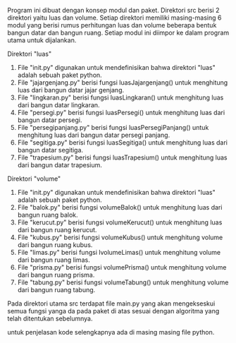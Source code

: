 Program ini dibuat dengan konsep modul dan paket. Direktori src berisi 2 direktori yaitu luas dan volume. Setiap direktori memiliki masing-masing 6 modul yang berisi rumus perhitungan luas dan volume beberapa bentuk bangun datar dan bangun ruang. Setiap modul ini diimpor ke dalam program utama untuk dijalankan.

Direktori "luas"
1. File "init.py" digunakan untuk mendefinisikan bahwa direktori "luas" adalah sebuah paket python.
2. File "jajargenjang.py" berisi fungsi luasJajargenjang() untuk menghitung luas dari bangun datar jajar genjang.
3. File "lingkaran.py" berisi fungsi luasLingkaran() untuk menghitung luas dari bangun datar lingkaran.
4. File "persegi.py" berisi fungsi luasPersegi() untuk menghitung luas dari bangun datar persegi.
5. File "persegipanjang.py" berisi fungsi luasPersegiPanjang() untuk menghitung luas dari bangun datar persegi panjang.
6. File "segitiga.py" berisi fungsi luasSegitiga() untuk menghitung luas dari bangun datar segitiga.
7. File "trapesium.py" berisi fungsi luasTrapesium() untuk menghitung luas dari bangun datar trapesium.


Direktori "volume"
1. File "init.py" digunakan untuk mendefinisikan bahwa direktori "luas" adalah sebuah paket python.
2. File "balok.py" berisi fungsi volumeBalok() untuk menghitung luas dari bangun ruang balok.
3. File "kerucut.py" berisi fungsi volumeKerucut() untuk menghitung luas dari bangun ruang kerucut.
4. File "kubus.py" berisi fungsi volumeKubus() untuk menghitung volume dari bangun ruang kubus.
5. File "limas.py" berisi fungsi lvolumeLimas() untuk menghitung volume dari bangun ruang limas.
6. File "prisma.py" berisi fungsi volumePrisma() untuk menghitung volume dari bangun ruang prisma.
7. File "tabung.py" berisi fungsi volumeTabung() untuk menghitung volume dari bangun ruang tabung.

Pada direktori utama src terdapat file main.py yang akan mengekseskui semua fungsi yanga da pada paket di atas sesuai dengan algoritma yang telah ditentukan sebelumnya.

untuk penjelasan kode selengkapnya ada di masing masing file python.
